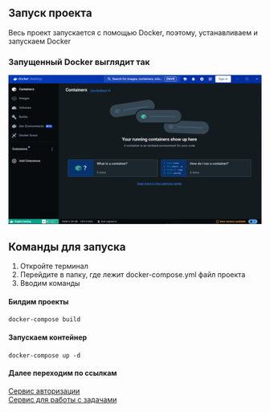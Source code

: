 ## Запуск проекта
Весь проект запускается с помощью Docker, поэтому, устанавливаем и запускаем Docker
### Запущенный Docker выглядит так
![img.png](img.png)
## Команды для запуска
1) Откройте терминал
2) Перейдите в папку, где лежит docker-compose.yml файл проекта
3) Вводим команды
#### Билдим проекты
```
docker-compose build
```
#### Запускаем контейнер
```
docker-compose up -d
```
#### Далее переходим по ссылкам


[Сервис авторизации](http://localhost:8080/swagger-ui/index.html)\
[Сервис для работы с задачами](http://localhost:2751/swagger-ui/index.html#/)

